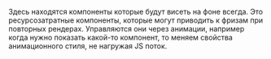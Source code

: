 Здесь находятся компоненты которые будут висеть на фоне всегда. Это ресурсозатратные компоненты, которые могут приводить к фризам при повторных рендерах. Управляются они через анимации, например когда нужно показать какой-то компонент, то меняем свойства анимационного стиля, не нагружая JS поток. 